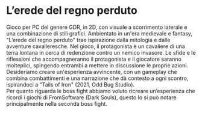 # L’erede del regno perduto 

Gioco per PC del genere GDR, in 2D, con visuale a scorrimento laterale e una combinazione di stili grafici. Ambientato in un'era medievale e fantasy, "L’erede del regno perduto" trae ispirazione dalla mitologia e dalle avventure cavalleresche. Nel gioco, il protagonista è un cavaliere di una terra lontana in cerca di redenzione contro un nemico invasore. 
Le sfide e le riflessioni che accompagneranno il protagonista e il giocatore saranno molteplici, spingendo entrambi a mettere in discussione le proprie azioni.  
 Desideriamo creare un'esperienza avvincente, con un gameplay che combina combattimenti e una narrazione che dà contesto a ogni scontro, ispirandoci a "Tails of Iron" (2021, Odd Bug Studio).  
Per quanto riguarda le boss fight abbiamo voluto ricreare un’esperienza che ricordi i giochi di FromSoftware (Dark Souls), questo lo si può notare principalmente nella seconda boss fight. 
